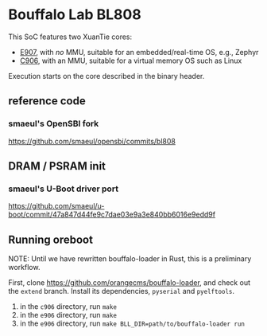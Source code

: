 # Bouffalo Lab BL808

This SoC features two XuanTie cores:

- [E907](https://www.xrvm.com/product/xuantie/E907), with _no_ MMU, suitable for an embedded/real-time OS, e.g., Zephyr
- [C906](https://www.xrvm.com/product/xuantie/C906), with an MMU, suitable for a virtual memory OS such as Linux

Execution starts on the core described in the binary header.

## reference code

### smaeul's OpenSBI fork

https://github.com/smaeul/opensbi/commits/bl808

## DRAM / PSRAM init

### smaeul's U-Boot driver port

https://github.com/smaeul/u-boot/commit/47a847d44fe9c7dae03e9a3e840bb6016e9edd9f

## Running oreboot

NOTE: Until we have rewritten bouffalo-loader in Rust, this is a preliminary
workflow.

First, clone https://github.com/orangecms/bouffalo-loader, and check out the
`extend` branch. Install its dependencies, `pyserial` and `pyelftools`.

1. in the `c906` directory, run `make`
2. in the `e906` directory, run `make`
3. in the `e906` directory, run `make BLL_DIR=path/to/bouffalo-loader run`
